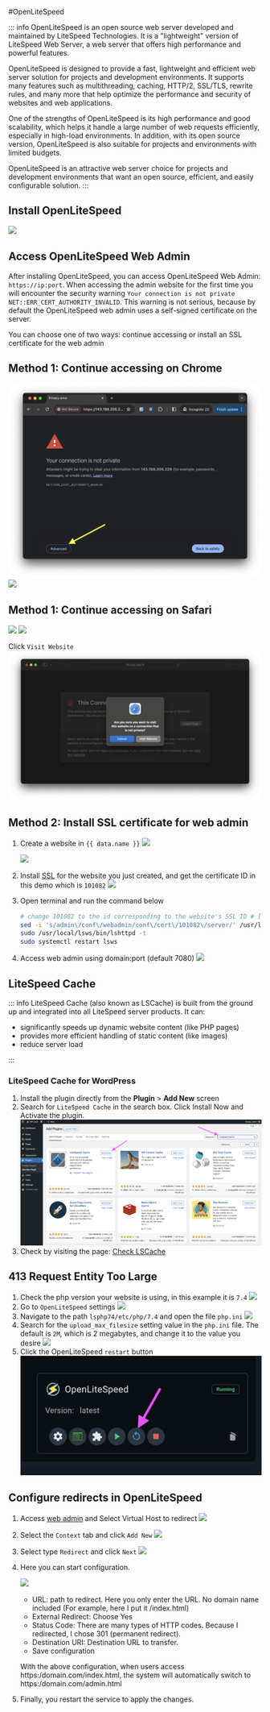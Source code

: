 <script setup>
import { data } from '../../.vitepress/config.data.ts'
</script>

#OpenLiteSpeed

::: info
OpenLiteSpeed ​​is an open source web server developed and maintained by LiteSpeed ​​Technologies. It is a "lightweight" version of LiteSpeed ​​Web Server, a web server that offers high performance and powerful features.

OpenLiteSpeed ​​is designed to provide a fast, lightweight and efficient web server solution for projects and development environments. It supports many features such as multithreading, caching, HTTP/2, SSL/TLS, rewrite rules, and many more that help optimize the performance and security of websites and web applications.

One of the strengths of OpenLiteSpeed ​​is its high performance and good scalability, which helps it handle a large number of web requests efficiently, especially in high-load environments. In addition, with its open source version, OpenLiteSpeed ​​is also suitable for projects and environments with limited budgets.

OpenLiteSpeed ​​is an attractive web server choice for projects and development environments that want an open source, efficient, and easily configurable solution.
:::

## Install OpenLiteSpeed

![](<../../images/docs/en/server/openlitespeed/Screenshot 2024-04-13 at 12.06.20.png>)

## Access OpenLiteSpeed ​​Web Admin

After installing OpenLiteSpeed, you can access OpenLiteSpeed ​​Web Admin: `https://ip:port`.
When accessing the admin website for the first time you will encounter the security warning `Your connection is not private` `NET::ERR_CERT_AUTHORITY_INVALID`.
This warning is not serious, because by default the OpenLiteSpeed ​​web admin uses a self-signed certificate on the server.

You can choose one of two ways: continue accessing or install an SSL certificate for the web admin

## Method 1: Continue accessing on Chrome

![](<../../images/docs/vi/server/openlitespeed/Screenshot 2024-04-13 at 21.47.08.png>)
![](<../../images/docs/en/server/openlitespeed/Screenshot 2024-04-13 at 21.47.17.png>)

## Method 1: Continue accessing on Safari

![](<../../images/docs/en/server/openlitespeed/Screenshot 2024-04-13 at 21.55.29.png>)
![](<../../images/docs/en/server/openlitespeed/Screenshot 2024-04-13 at 21.42.38.png>)

Click `Visit Website`
![](<../../images/docs/vi/server/openlitespeed/Screenshot 2024-04-13 at 21.42.55.png>)

## Method 2: Install SSL certificate for web admin

1. Create a website in `{{ data.name }}`
   ![](<../../images/docs/en/server/openlitespeed/Screenshot 2024-04-13 at 22.06.35.png>)

    ![](<../../images/docs/en/server/openlitespeed/Screenshot 2024-04-13 at 22.07.26.png>)

2. Install [SSL](../site/ssl.md) for the website you just created, and get the certificate ID in this demo which is `101082`
   ![](<../../images/docs/en/server/openlitespeed/Screenshot 2024-04-13 at 22.37.15.png>)

3. Open terminal and run the command below

    ```bash
    # change 101082 to the id corresponding to the website's SSL ID # [!code warning]
    sed -i 's/admin\/conf\/webadmin/conf\/cert\/101082\/server/' /usr/local/lsws/admin/conf/admin_config.conf
    sudo /usr/local/lsws/bin/lshttpd -t
    sudo systemctl restart lsws
    ```

4. Access web admin using domain:port (default 7080)
   ![](<../../images/docs/en/server/openlitespeed/Screenshot 2024-04-13 at 22.48.48.png>)

## LiteSpeed ​​Cache

::: info
LiteSpeed ​​Cache (also known as LSCache) is built from the ground up and integrated into all LiteSpeed ​​server products. It can:

-   significantly speeds up dynamic website content (like PHP pages)
-   provides more efficient handling of static content (like images)
-   reduce server load

:::

### LiteSpeed ​​Cache for WordPress

1. Install the plugin directly from the **Plugin** > **Add New** screen
2. Search for `LiteSpeed ​​​​Cache` in the search box. Click Install Now and Activate the plugin.
   ![](<../../images/docs/vi/server/openlitespeed/Screenshot 2024-04-14 at 13.54.18.png>)
3. Check by visiting the page: [Check LSCache](https://check.lscache.io/)

## 413 Request Entity Too Large

1. Check the php version your website is using, in this example it is `7.4`
   ![](<../../images/docs/en/server/openlitespeed/Screenshot 2024-04-17 at 18.22.19.png>)
2. Go to `OpenLiteSpeed` settings
   ![](<../../images/docs/en/server/openlitespeed/Screenshot 2024-04-19 at 5.50.11.png>)
3. Navigate to the path `lsphp74/etc/php/7.4` and open the file `php.ini`
   ![](<../../images/docs/en/server/openlitespeed/Screenshot 2024-04-19 at 5.51.14.png>)
4. Search for the `upload_max_filesize` setting value in the `php.ini` file. The default is `2M`, which is 2 megabytes, and change it to the value you desire
   ![](<../../images/docs/en/server/openlitespeed/Screenshot 2024-04-19 at 5.52.16.png>)
5. Click the OpenLiteSpeed ​​`restart` button
   ![](<../../images/docs/vi/server/openlitespeed/Screenshot 2024-04-19 at 5.58.29.png>)

## Configure redirects in OpenLiteSpeed

1. Access [web admin](#access-cap-openlitespeed-web-admin) and Select Virtual Host to redirect
   ![](<../../images/docs/en/server/openlitespeed/Screenshot 2024-04-26 at 10.38.23.png>)

2. Select the `Context` tab and click `Add New`
   ![](<../../images/docs/en/server/openlitespeed/Screenshot 2024-04-26 at 10.39.17.png>)

3. Select type `Redirect` and click `Next`
   ![](<../../images/docs/en/server/openlitespeed/Screenshot 2024-04-26 at 10.40.14.png>)

4. Here you can start configuration.

    ![](<../../images/docs/en/server/openlitespeed/Screenshot 2024-04-26 at 10.52.20.png>)

    - URL: path to redirect. Here you only enter the URL. No domain name included (For example, here I put it /index.html)
    - External Redirect: Choose Yes
    - Status Code: There are many types of HTTP codes. Because I redirected, I chose 301 (permanent redirect).
    - Destination URI: Destination URL to transfer.
    - Save configuration

    With the above configuration, when users access https:/domain.com/index.html, the system will automatically switch to https:/domain.com/admin.html

5. Finally, you restart the service to apply the changes.
